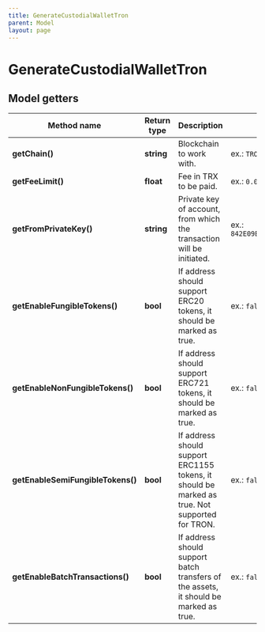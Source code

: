 ```yaml
---
title: GenerateCustodialWalletTron
parent: Model
layout: page
---
```


# GenerateCustodialWalletTron

## Model getters

Method name | Return type | Description | Notes
------------ | ------------- | ------------- | -------------
**getChain()** | **string** | Blockchain to work with. | ex.: `TRON`
**getFeeLimit()** | **float** | Fee in TRX to be paid. | ex.: `0.01`
**getFromPrivateKey()** | **string** | Private key of account, from which the transaction will be initiated. | ex.: `842E09EB40D8175979EFB0071B28163E11AED0F14BDD84090A4CEFB936EF5701`
**getEnableFungibleTokens()** | **bool** | If address should support ERC20 tokens, it should be marked as true. | ex.: `false`
**getEnableNonFungibleTokens()** | **bool** | If address should support ERC721 tokens, it should be marked as true. | ex.: `false`
**getEnableSemiFungibleTokens()** | **bool** | If address should support ERC1155 tokens, it should be marked as true. Not supported for TRON. | ex.: `false`
**getEnableBatchTransactions()** | **bool** | If address should support batch transfers of the assets, it should be marked as true. | ex.: `false`

